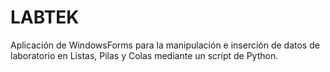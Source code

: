 # LABTEK
Aplicación de WindowsForms para la manipulación e inserción de datos de laboratorio en Listas, Pilas y Colas mediante un script de Python.
